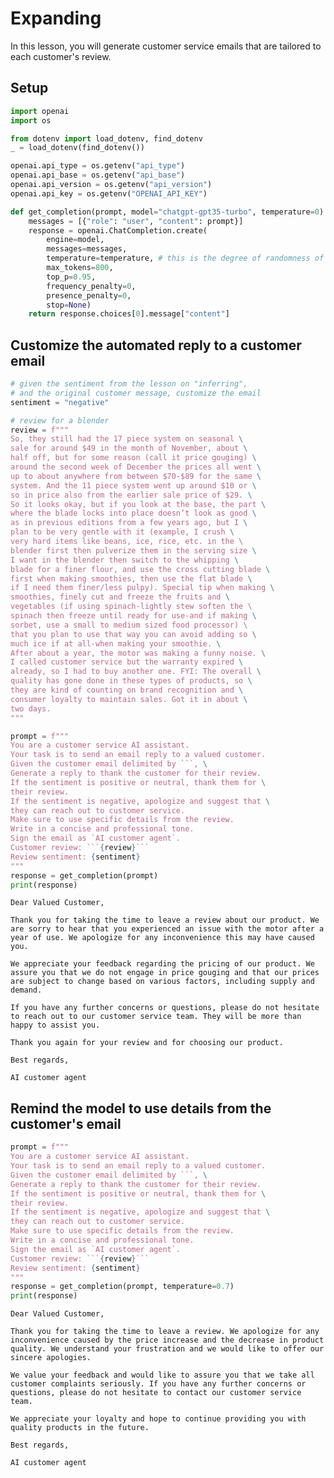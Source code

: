 # Expanding
In this lesson, you will generate customer service emails that are tailored to each customer's review.

## Setup


```python
import openai
import os

from dotenv import load_dotenv, find_dotenv
_ = load_dotenv(find_dotenv())

openai.api_type = os.getenv("api_type")
openai.api_base = os.getenv("api_base")
openai.api_version = os.getenv("api_version")
openai.api_key = os.getenv("OPENAI_API_KEY")
```


```python
def get_completion(prompt, model="chatgpt-gpt35-turbo", temperature=0):
    messages = [{"role": "user", "content": prompt}]
    response = openai.ChatCompletion.create(
        engine=model,
        messages=messages,
        temperature=temperature, # this is the degree of randomness of the model's output
        max_tokens=800,
        top_p=0.95,
        frequency_penalty=0,
        presence_penalty=0,
        stop=None)
    return response.choices[0].message["content"]
```

## Customize the automated reply to a customer email


```python
# given the sentiment from the lesson on "inferring",
# and the original customer message, customize the email
sentiment = "negative"

# review for a blender
review = f"""
So, they still had the 17 piece system on seasonal \
sale for around $49 in the month of November, about \
half off, but for some reason (call it price gouging) \
around the second week of December the prices all went \
up to about anywhere from between $70-$89 for the same \
system. And the 11 piece system went up around $10 or \
so in price also from the earlier sale price of $29. \
So it looks okay, but if you look at the base, the part \
where the blade locks into place doesn’t look as good \
as in previous editions from a few years ago, but I \
plan to be very gentle with it (example, I crush \
very hard items like beans, ice, rice, etc. in the \ 
blender first then pulverize them in the serving size \
I want in the blender then switch to the whipping \
blade for a finer flour, and use the cross cutting blade \
first when making smoothies, then use the flat blade \
if I need them finer/less pulpy). Special tip when making \
smoothies, finely cut and freeze the fruits and \
vegetables (if using spinach-lightly stew soften the \ 
spinach then freeze until ready for use-and if making \
sorbet, use a small to medium sized food processor) \ 
that you plan to use that way you can avoid adding so \
much ice if at all-when making your smoothie. \
After about a year, the motor was making a funny noise. \
I called customer service but the warranty expired \
already, so I had to buy another one. FYI: The overall \
quality has gone done in these types of products, so \
they are kind of counting on brand recognition and \
consumer loyalty to maintain sales. Got it in about \
two days.
"""
```


```python
prompt = f"""
You are a customer service AI assistant.
Your task is to send an email reply to a valued customer.
Given the customer email delimited by ```, \
Generate a reply to thank the customer for their review.
If the sentiment is positive or neutral, thank them for \
their review.
If the sentiment is negative, apologize and suggest that \
they can reach out to customer service. 
Make sure to use specific details from the review.
Write in a concise and professional tone.
Sign the email as `AI customer agent`.
Customer review: ```{review}```
Review sentiment: {sentiment}
"""
response = get_completion(prompt)
print(response)
```

    Dear Valued Customer,
    
    Thank you for taking the time to leave a review about our product. We are sorry to hear that you experienced an issue with the motor after a year of use. We apologize for any inconvenience this may have caused you.
    
    We appreciate your feedback regarding the pricing of our product. We assure you that we do not engage in price gouging and that our prices are subject to change based on various factors, including supply and demand.
    
    If you have any further concerns or questions, please do not hesitate to reach out to our customer service team. They will be more than happy to assist you.
    
    Thank you again for your review and for choosing our product.
    
    Best regards,
    
    AI customer agent
    

## Remind the model to use details from the customer's email


```python
prompt = f"""
You are a customer service AI assistant.
Your task is to send an email reply to a valued customer.
Given the customer email delimited by ```, \
Generate a reply to thank the customer for their review.
If the sentiment is positive or neutral, thank them for \
their review.
If the sentiment is negative, apologize and suggest that \
they can reach out to customer service. 
Make sure to use specific details from the review.
Write in a concise and professional tone.
Sign the email as `AI customer agent`.
Customer review: ```{review}```
Review sentiment: {sentiment}
"""
response = get_completion(prompt, temperature=0.7)
print(response)
```

    Dear Valued Customer,
    
    Thank you for taking the time to leave a review. We apologize for any inconvenience caused by the price increase and the decrease in product quality. We understand your frustration and we would like to offer our sincere apologies.
    
    We value your feedback and would like to assure you that we take all customer complaints seriously. If you have any further concerns or questions, please do not hesitate to contact our customer service team.
    
    We appreciate your loyalty and hope to continue providing you with quality products in the future.
    
    Best regards,
    
    AI customer agent
    


```python

```


```python

```
